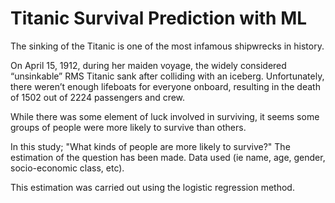 # Titanic Survival Prediction with ML
 
The sinking of the Titanic is one of the most infamous shipwrecks in history. 

On April 15, 1912, during her maiden voyage, the widely considered “unsinkable” RMS Titanic sank after colliding with an iceberg. Unfortunately, there weren’t enough lifeboats for everyone onboard, resulting in the death of 1502 out of 2224 passengers and crew.

While there was some element of luck involved in surviving, it seems some groups of people were more likely to survive than others.

In this study; "What kinds of people are more likely to survive?" The estimation of the question has been made. Data used (ie name, age, gender, socio-economic class, etc).

This estimation was carried out using the logistic regression method.
